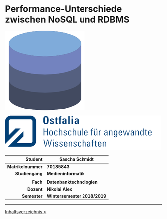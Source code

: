 # Performance-Unterschiede zwischen NoSQL und RDBMS



![Datenbank-Icon](./images/database.png)



![Ostfalia-Logo](./images/ostfalia.png)



|        **Student** | **Sascha Schmidt**           |
| -----------------: | ---------------------------- |
| **Matrikelnummer** | **70185843**                 |
|    **Studiengang** | **Medieninformatik**         |
|                    |                              |
|           **Fach** | **Datenbanktechnologien**    |
|         **Dozent** | **Nikolai Alex**             |
|       **Semester** | **Wintersemester 2018/2019** |

***

[Inhaltsverzeichnis >](Inhaltsverzeichnis.md)